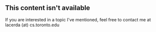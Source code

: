 ## This content isn't available

If you are interested in a topic I've mentioned, feel free to contact me at <span style="white-space:nowrap">lacerda (at) cs.toronto.edu</span>

